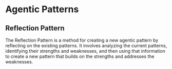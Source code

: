 # Agentic Patterns

## Reflection Pattern
The Reflection Pattern is a method for creating a new agentic pattern by reflecting on the existing patterns. It involves analyzing the current patterns, identifying their strengths and weaknesses, and then using that information to create a new pattern that builds on the strengths and addresses the weaknesses.

